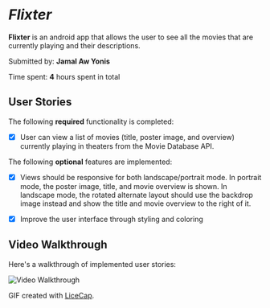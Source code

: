# *Flixter*

**Flixter** is an android app that allows the user to see all the movies that are currently playing and their descriptions.

Submitted by: **Jamal Aw Yonis**

Time spent: **4** hours spent in total

## User Stories

The following **required** functionality is completed:

* [x] User can view a list of movies (title, poster image, and overview) currently playing in theaters from the Movie Database API.

The following **optional** features are implemented:

* [x] Views should be responsive for both landscape/portrait mode. In portrait mode, the poster image, title, and movie overview is shown. In landscape mode, the rotated alternate layout should use the backdrop image instead and show the title and movie overview to the right of it.

* [x] Improve the user interface through styling and coloring

## Video Walkthrough

Here's a walkthrough of implemented user stories:

<img src='GIF.gif' title='Video Walkthrough' width='' alt='Video Walkthrough' />

GIF created with [LiceCap](http://www.cockos.com/licecap/).
